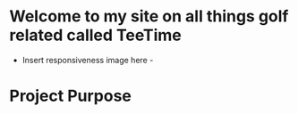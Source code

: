 # Welcome to my site on all things golf related called TeeTime

- Insert responsiveness image here -

# Project Purpose
